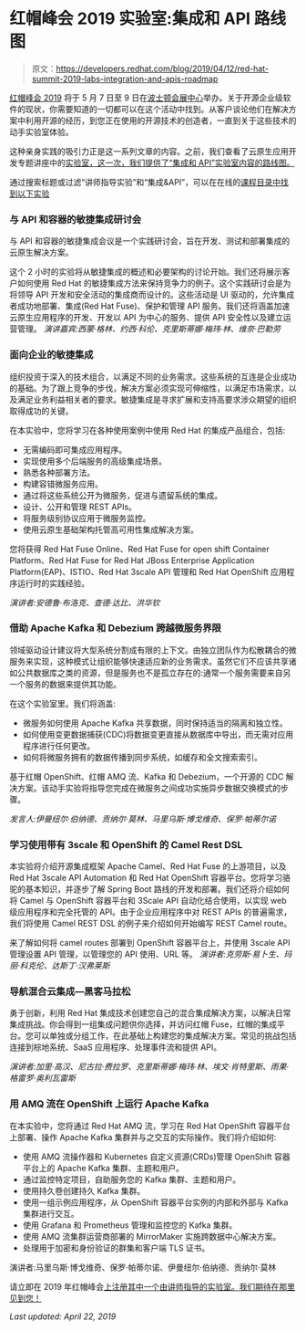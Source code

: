 # 红帽峰会 2019 实验室:集成和 API 路线图

> 原文：<https://developers.redhat.com/blog/2019/04/12/red-hat-summit-2019-labs-integration-and-apis-roadmap>

[红帽峰会 2019](https://www.redhat.com/en/summit/2019/?intcmp=701f20000012i8UAAQ) 将于 5 月 7 日至 9 日在[波士顿会展中心](https://www.signatureboston.com/BCEC)举办。关于开源企业级软件的现状，你需要知道的一切都可以在这个活动中找到。从客户谈论他们在解决方案中利用开源的经历，到您正在使用的开源技术的创造者，一直到关于这些技术的动手实验室体验。

这种亲身实践的吸引力正是这一系列文章的内容。之前，我们查看了云原生应用开发专题讲座中的[实验室，这一次，我们提供了“集成和 API”实验室内容的路线图。](https://developers.redhat.com/blog/2019/03/31/red-hat-summit-2019-labs-cloud-native-app-dev-roadmap/)

通过搜索标题或过滤“讲师指导实验”和“集成&API”，可以在在线的[课程目录中找到以下实验](https://summit.redhat.com/conference/sessions)

### 与 API 和容器的敏捷集成研讨会

与 API 和容器的敏捷集成会议是一个实践研讨会，旨在开发、测试和部署集成的云原生解决方案。

这个 2 小时的实验将从敏捷集成的概述和必要架构的讨论开始。我们还将展示客户如何使用 Red Hat 的敏捷集成方法来保持竞争力的例子。这个实践研讨会是为将领导 API 开发和安全活动的集成商而设计的。这些活动是 UI 驱动的，允许集成者成功地部署、集成(Red Hat Fuse)、保护和管理 API 服务。我们还将涵盖加速云原生应用程序的开发、开发以 API 为中心的服务、提供 API 安全性以及建立运营管理。
*演讲嘉宾:西蒙·格林、约西·科伦、克里斯蒂娜·梅玮·林、维奈·巴勒劳*

### 面向企业的敏捷集成

组织投资于深入的技术组合，以满足不同的业务需求。这些系统的互连是企业成功的基础。为了跟上竞争的步伐，解决方案必须实现可伸缩性，以满足市场需求，以及满足业务利益相关者的要求。敏捷集成是寻求扩展和支持高要求涉众期望的组织取得成功的关键。

在本实验中，您将学习在各种使用案例中使用 Red Hat 的集成产品组合，包括:

*   无需编码即可集成应用程序。
*   实现使用多个后端服务的高级集成场景。
*   熟悉各种部署方法。
*   构建容错微服务应用。
*   通过将这些系统公开为微服务，促进与遗留系统的集成。
*   设计、公开和管理 REST APIs。
*   将服务级别协议应用于微服务监控。
*   使用云原生基础架构托管高可用性集成解决方案。

您将获得 Red Hat Fuse Online、Red Hat Fuse for open shift Container Platform、Red Hat Fuse for Red Hat JBoss Enterprise Application Platform(EAP)、ISTIO、Red Hat 3scale API 管理和 Red Hat OpenShift 应用程序运行时的实践经验。

*演讲者:安德鲁·布洛克、查德·达比、洪华钦*

### 借助 Apache Kafka 和 Debezium 跨越微服务界限

领域驱动设计建议将大型系统分割成有限的上下文。由独立团队作为松散耦合的微服务来实现，这种模式让组织能够快速适应新的业务需求。虽然它们不应该共享诸如公共数据库之类的资源，但是服务也不是孤立存在的:通常一个服务需要来自另一个服务的数据来提供其功能。

在这个实验室里。我们将涵盖:

*   微服务如何使用 Apache Kafka 共享数据，同时保持适当的隔离和独立性。
*   如何使用变更数据捕获(CDC)将数据变更直接从数据库中导出，而无需对应用程序进行任何更改。
*   如何将微服务拥有的数据传播到同步系统，如缓存和全文搜索索引。

基于红帽 OpenShift、红帽 AMQ 流、Kafka 和 Debezium，一个开源的 CDC 解决方案。该动手实验将指导您完成在微服务之间成功实施异步数据交换模式的步骤。

*发言人:伊曼纽尔·伯纳德、贡纳尔·莫林、马里乌斯·博戈维奇、保罗·帕蒂尔诺*

### 学习使用带有 3scale 和 OpenShift 的 Camel Rest DSL

本实验将介绍开源集成框架 Apache Camel、Red Hat Fuse 的上游项目，以及 Red Hat 3scale API Automation 和 Red Hat OpenShift 容器平台。您将学习骆驼的基本知识，并逐步了解 Spring Boot 路线的开发和部署。我们还将介绍如何将 Camel 与 OpenShift 容器平台和 3Scale API 自动化结合使用，以实现 web 级应用程序和完全托管的 API。由于企业应用程序中对 REST APIs 的普遍需求，我们将使用 Camel REST DSL 的例子来介绍如何开始编写 REST Camel route。

来了解如何将 camel routes 部署到 OpenShift 容器平台上，并使用 3scale API 管理设置 API 管理，以管理您的 API 使用、URL 等。
 *演讲者:克劳斯·易卜生、玛丽·科克伦、达斯丁·汉弗莱斯*

### 导航混合云集成—黑客马拉松

勇于创新，利用 Red Hat 集成技术创建您自己的混合集成解决方案，以解决日常集成挑战。你会得到一组集成问题供你选择，并访问红帽 Fuse，红帽的集成平台。您可以单独或分组工作，在此基础上构建您的集成解决方案。常见的挑战包括连接到棕地系统、SaaS 应用程序、处理事件流和提供 API。

*演讲者:加里·高汉、尼古拉·费拉罗、克里斯蒂娜·梅玮·林、埃文·肖特里斯、雨果·格雷罗·奥利瓦雷斯*

### 用 AMQ 流在 OpenShift 上运行 Apache Kafka

在本实验中，您将通过 Red Hat AMQ 流，学习在 Red Hat OpenShift 容器平台上部署、操作 Apache Kafka 集群并与之交互的实际操作。我们将介绍如何:

*   使用 AMQ 流操作器和 Kubernetes 自定义资源(CRDs)管理 OpenShift 容器平台上的 Apache Kafka 集群、主题和用户。
*   通过监控特定项目，自助服务您的 Kafka 集群、主题和用户。
*   使用持久卷创建持久 Kafka 集群。
*   使用一组示例应用程序，从 OpenShift 容器平台实例的内部和外部与 Kafka 集群进行交互。
*   使用 Grafana 和 Prometheus 管理和监控您的 Kafka 集群。
*   使用 AMQ 流集群运营商部署的 MirrorMaker 实施跨数据中心解决方案。
*   处理用于加密和身份验证的群集和客户端 TLS 证书。

演讲者:马里乌斯·博戈维奇、保罗·帕蒂尔诺、伊曼纽尔·伯纳德、贡纳尔·莫林

请立即在 2019 年红帽峰会[上注册其中一个由讲师指导的实验室。我们期待在那里见到您！](https://www.redhat.com/en/summit/2019/?intcmp=701f20000012i8UAAQ)

*Last updated: April 22, 2019*